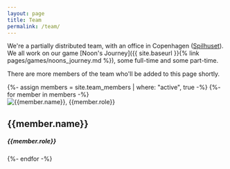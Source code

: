 ```yaml
---
layout: page
title: Team
permalink: /team/
---
```


We're a partially distributed team, with an office in Copenhagen ([Spilhuset](http://spilhuset.com)). We all work on our game [Noon's Journey]({{ site.baseurl }}{% link pages/games/noons_journey.md %}), some full-time and some part-time.

There are more members of the team who'll be added to this page shortly.

<div class="member-list">
  {%- assign members = site.team_members | where: "active", true -%}
  {%- for member in members  -%}
    <div class="item">
      <img src="/assets/images/team/{{member.image}}" alt="{{member.name}}, {{member.role}}"/>
      <h2>{{member.name}}</h2>
      <h5>{{member.role}}</h5>
    </div>
  {%- endfor -%}
</div>
